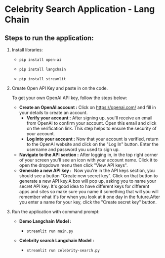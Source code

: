 # Celebrity Search Application - Lang Chain


## Steps to run the application:

1. Install libraries:
      -     pip install open-ai
      -     pip install langchain
      -     pip install streamlit

2. Create Open API Key and paste in on the code.

   To get your own OpenAI API key, follow the steps below:
   - **Create an OpenAI account‍ :**
             Click on https://openai.com/ and fill in your details to create an account.
      - **Verify your account :**
              After signing up, you'll receive an email from OpenAI to confirm your account. Open this email and click on the verification link. This step helps to ensure the security of your account.
      - **Log into your account‍ :**
              Now that your account is verified, return to the OpenAI website and click on the "Log In" button. Enter the username and password you used to sign up.
   - **Navigate to the API section :**
              ‍After logging in, in the top right corner of your screen you'll see an icon with your account name. Click it to open the dropdown menu then click "View API keys".
   - **Generate a new API key :**
 ‍           Now you're in the API keys section, you should see a button "Create new secret key". Click on that button to generate a new API key.A box will pop up, asking you to name your secret API key. It's good idea to have different keys for different apps and sites so make sure you name it something that will you will remember what it's for when you look at it one day in the future.After you enter a name for your key, click the "Create secret key" button.

3. Run the application with command prompt:
      - **Demo Langchain Model :** 
           -     streamlit run main.py
      - **Celebrity search Langchain Model :** 
           -     streamlit run celebrity-search.py
    
           
